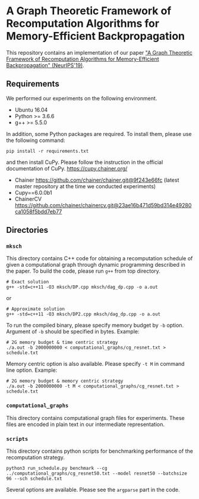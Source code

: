 # A Graph Theoretic Framework of Recomputation Algorithms for Memory-Efficient Backpropagation

This repository contains an implementation of our paper ["A Graph Theoretic Framework of Recomputation Algorithms for Memory-Efficient Backpropagation" (NeurIPS'19)](https://arxiv.org/abs/1905.11722).

## Requirements

We performed our experiments on the following environment.

- Ubuntu 16.04
- Python >= 3.6.6
- g++ >= 5.5.0

In addition, some Python packages are required. To install them, please use the following command:

```
pip install -r requirements.txt
```

and then install CuPy. Please follow the instruction in the official documentation of CuPy. https://cupy.chainer.org/

- Chainer https://github.com/chainer/chainer.git@9f243e66fc (latest master repository at the time we conducted experiments)
- Cupy==6.0.0b1
- ChainerCV https://github.com/chainer/chainercv.git@23ae16b471d59bd314e49280ca1058f5bdd7eb77

## Directories

###  `mksch`
This directory contains C++ code for obtaining a recomputation schedule of given a computational graph through dynamic programming described in the paper.
To build the code, please run `g++` from top directory.

```
# Exact solution
g++ -std=c++11 -O3 mksch/DP.cpp mksch/dag_dp.cpp -o a.out
```

or

```
# Approximate solution
g++ -std=c++11 -O3 mksch/DP2.cpp mksch/dag_dp.cpp -o a.out
```

To run the compiled binary, please specify memory budget by `-b` option. Argument of `-b` should be specified in bytes.
Example:
```
# 2G memory budget & time centric strategy
./a.out -b 2000000000 < computational_graphs/cg_resnet.txt > schedule.txt
```

Memory centric option is also available. Please specify `-t M` in command line option.
Example:
```
# 2G memory budget & memory centric strategy
./a.out -b 2000000000 -t M < computational_graphs/cg_resnet.txt > schedule.txt
```

### `computational_graphs`
This directory contains computational graph files for experiments.
These files are encoded in plain text in our intermediate representation.

### `scripts`
This directory contains python scripts for benchmarking performance of the recomputation strategy.

```
python3 run_schedule.py benchmark --cg ../computational_graphs/cg_resnet50.txt --model resnet50 --batchsize 96 --sch schedule.txt
```

Several options are available. Please see the `argparse` part in the code.

